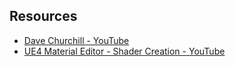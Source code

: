 ## Resources

- [Dave Churchill - YouTube](https://www.youtube.com/@DaveChurchill/playlists)
- [UE4 Material Editor - Shader Creation - YouTube](https://www.youtube.com/playlist?list=PL78XDi0TS4lFlOVKsNC6LR4sCQhetKJqs)